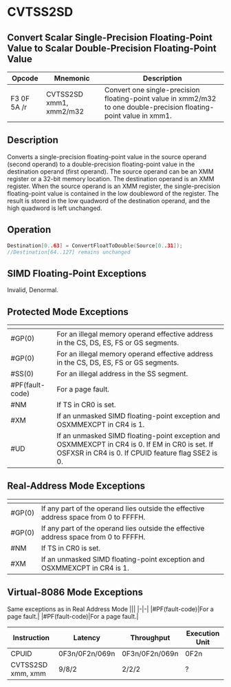 # CVTSS2SD
 
## Convert Scalar Single-Precision Floating-Point Value to Scalar Double-Precision Floating-Point Value
 
 
|Opcode|Mnemonic|Description|
|-|-|-|
|F3 0F 5A /r|CVTSS2SD xmm1, xmm2/m32|Convert one single-precision floating-point value in xmm2/m32 to one double-precision floating-point value in xmm1.|
 
## Description
 
Converts a single-precision floating-point value in the source operand (second operand) to a double-precision floating-point value in the destination operand (first operand). The source operand can be an XMM register or a 32-bit memory location. The destination operand is an XMM register. When the source operand is an XMM register, the single-precision floating-point value is contained in the low doubleword of the register. The result is stored in the low quadword of the destination operand, and the high quadword is left unchanged.
 
 
## Operation
 
```c
Destination[0..63] = ConvertFloatToDouble(Source[0..31]);
//Destination[64..127] remains unchanged

```
 
 
## SIMD Floating-Point Exceptions
 
Invalid, Denormal.
 
## Protected Mode Exceptions
 
|[]()||
|-|-|
|#GP(0)|For an illegal memory operand effective address in the CS, DS, ES, FS or GS segments.|
|#GP(0)|For an illegal memory operand effective address in the CS, DS, ES, FS or GS segments.|
|#SS(0)|For an illegal address in the SS segment.|
|#PF(fault-code)|For a page fault.|
|#NM|If TS in CR0 is set.|
|#XM|If an unmasked SIMD floating-point exception and OSXMMEXCPT in CR4 is 1.|
|#UD|If an unmasked SIMD floating-point exception and OSXMMEXCPT in CR4 is 0. If EM in CR0 is set. If OSFXSR in CR4 is 0. If CPUID feature flag SSE2 is 0.|
 
## Real-Address Mode Exceptions
 
|[]()||
|-|-|
|#GP(0)|If any part of the operand lies outside the effective address space from 0 to FFFFH.|
|#GP(0)|If any part of the operand lies outside the effective address space from 0 to FFFFH.|
|#NM|If TS in CR0 is set.|
|#XM|If an unmasked SIMD floating-point exception and OSXMMEXCPT in CR4 is 1.|
 
## Virtual-8086 Mode Exceptions
 
Same exceptions as in Real Address Mode
|[]()||
|-|-|
|#PF(fault-code)|For a page fault.|
|#PF(fault-code)|For a page fault.|
 
|Instruction|Latency|Throughput|Execution Unit|
|-|-|-|-|
|CPUID|0F3n/0F2n/069n|0F3n/0F2n/069n|0F2n|
|CVTSS2SD xmm, xmm|9/8/2|2/2/2|?|
